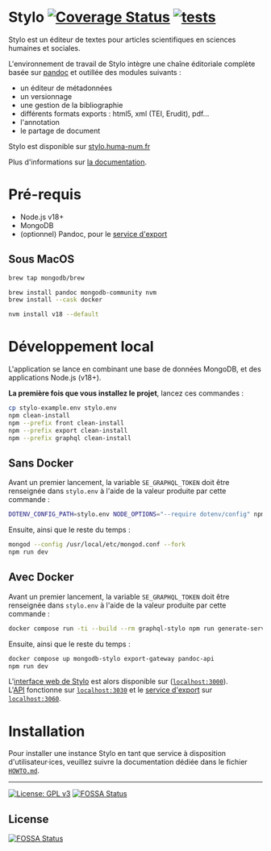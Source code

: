 # Stylo [![Coverage Status](https://coveralls.io/repos/github/EcrituresNumeriques/stylo/badge.svg?branch=master)](https://coveralls.io/github/EcrituresNumeriques/stylo?branch=master) [![tests](https://github.com/EcrituresNumeriques/stylo/actions/workflows/node.yml/badge.svg)](https://github.com/EcrituresNumeriques/stylo/actions/workflows/node.yml)

Stylo est un éditeur de textes pour articles scientifiques en sciences humaines et sociales.

L'environnement de travail de Stylo intègre une chaîne éditoriale complète basée sur [pandoc](http://pandoc.org/) et outillée des modules suivants :

- un éditeur de métadonnées
- un versionnage
- une gestion de la bibliographie
- différents formats exports : html5, xml (TEI, Erudit), pdf...
- l'annotation
- le partage de document

Stylo est disponible sur [stylo.huma-num.fr](https://stylo.huma-num.fr)

Plus d'informations sur [la documentation](http://stylo-doc.ecrituresnumeriques.ca/).

# Pré-requis

- Node.js v18+
- MongoDB
- (optionnel) Pandoc, pour le [service d'export](./export)

## Sous MacOS

```bash
brew tap mongodb/brew

brew install pandoc mongodb-community nvm
brew install --cask docker

nvm install v18 --default
```

# Développement local

L'application se lance en combinant une base de données MongoDB, et des applications Node.js (v18+).

**La première fois que vous installez le projet**, lancez ces commandes :

```bash
cp stylo-example.env stylo.env
npm clean-install
npm --prefix front clean-install
npm --prefix export clean-install
npm --prefix graphql clean-install
```


## Sans Docker

Avant un premier lancement, la variable `SE_GRAPHQL_TOKEN` doit être renseignée dans `stylo.env` à l'aide de la valeur produite par cette commande :

```bash
DOTENV_CONFIG_PATH=stylo.env NODE_OPTIONS="--require dotenv/config" npm run --prefix graphql generate-service-token --silent
```

Ensuite, ainsi que le reste du temps :

```bash
mongod --config /usr/local/etc/mongod.conf --fork
npm run dev
```

## Avec Docker

Avant un premier lancement, la variable `SE_GRAPHQL_TOKEN` doit être renseignée dans `stylo.env` à l'aide de la valeur produite par cette commande :

```bash
docker compose run -ti --build --rm graphql-stylo npm run generate-service-token --silent
```

Ensuite, ainsi que le reste du temps :

```bash
docker compose up mongodb-stylo export-gateway pandoc-api
npm run dev
```

L'[interface web de Stylo](./front) est alors disponible sur ([`localhost:3000`](http://localhost:3000)).<br>
L'[API](./graphql) fonctionne sur [`localhost:3030`](http://localhost:3030/) et le [service d'export](./export) sur [`localhost:3060`](http://localhost:3060/).

# Installation

Pour installer une instance Stylo en tant que service à disposition d'utilisateur·ices, veuillez suivre la documentation dédiée dans le fichier [`HOWTO.md`](HOWTO.md).

---

[![License: GPL v3](https://img.shields.io/badge/License-GPL%20v3-blue.svg)](https://www.gnu.org/licenses/gpl-3.0)
[![FOSSA Status](https://app.fossa.com/api/projects/git%2Bgithub.com%2FEcrituresNumeriques%2Fstylo.svg?type=shield)](https://app.fossa.com/projects/git%2Bgithub.com%2FEcrituresNumeriques%2Fstylo?ref=badge_shield)


## License
[![FOSSA Status](https://app.fossa.com/api/projects/git%2Bgithub.com%2FEcrituresNumeriques%2Fstylo.svg?type=large)](https://app.fossa.com/projects/git%2Bgithub.com%2FEcrituresNumeriques%2Fstylo?ref=badge_large)
